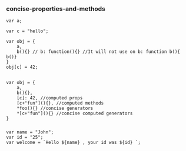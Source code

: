 ### concise-properties-and-methods
	var a;
	
	var c = "hello";
	
	var obj = {
		a,
		b(){} // b: function(){} //It will not use on b: function b(){ b()}
	}
	obj[c] = 42;
	
	
	var obj = {
		a,
		b(){},
		[c]: 42, //computed props
		[c+"fun"](){}, //computed methods 
		*foo(){} //concise generators
		*[c+"fun"](){} //concise computed generators 
	}
	

###

		
	var name = "John";
	var id = "25";
	var welcome = `Hello ${name} , your id was ${id} `;
<!--stackedit_data:
eyJoaXN0b3J5IjpbMTk1ODgwNzc3NF19
-->